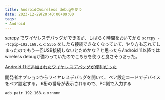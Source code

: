 ```yaml
---
title: Androidのwireless debugを使う
date: 2023-12-29T20:40:00+09:00
tags:
- Android
---
```


[scrcpy](note/scrcpy.md) でワイヤレスデバッグができるが、しばらく時間をおいてから `scrcpy --tcpip=192.168.x.x:5555` をしたら接続できなくなっていて、やり方も忘れてしまったのでもう一回USB接続しないとだめかな？と思ったらAndroid 11以降ではwireless debugが備わっていたのでこちらを使うと良さそうだった。

[Android 11で追加されたワイヤレスデバッグが便利だった](https://zenn.dev/ik11235/articles/android-wireless-debug)

開発者オプションからワイヤレスデバッグを開いて、ペア設定コードでデバイスをペア設定する。
6桁の番号が表示されるので、PC側で入力する

````shell
adb pair 192.168.x.x:nnnn
````
